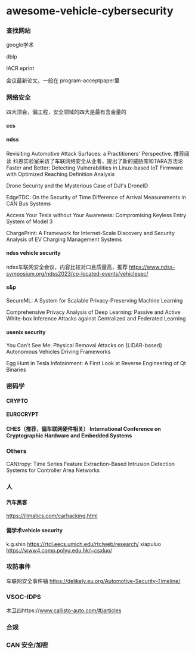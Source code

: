 # awesome-vehicle-cybersecurity
### 查找网站

google学术

dblp

IACR eprint

会议最新论文，一般在 program-acceptpaper里
### 网络安全
四大顶会，偏工程，安全领域的四大是最有含金量的
#### ccs
#### ndss
Revisiting Automotive Attack Surfaces: a Practitioners' Perspective.
推荐阅读 科恩实验室采访了车联网络安全从业者，提出了新的威胁库和TARA方法论
Faster and Better: Detecting Vulnerabilities in Linux-based IoT Firmware with Optimized Reaching Definition Analysis

Drone Security and the Mysterious Case of DJI's DroneID

EdgeTDC: On the Security of Time Difference of Arrival Measurements in CAN Bus Systems

Access Your Tesla without Your Awareness: Compromising Keyless Entry System of Model 3

ChargePrint: A Framework for Internet-Scale Discovery and Security Analysis of EV Charging Management Systems

#### ndss vehicle security
ndss车联网安全会议，内容比较对口且质量高，推荐
https://www.ndss-symposium.org/ndss2023/co-located-events/vehiclesec/
#### s&p
SecureML: A System for Scalable Privacy-Preserving Machine Learning

Comprehensive Privacy Analysis of Deep Learning: Passive and Active White-box Inference Attacks against Centralized and Federated Learning
#### usenix security
You Can't See Me: Physical Removal Attacks on {LiDAR-based} Autonomous Vehicles Driving Frameworks

Egg Hunt in Tesla Infotainment: A First Look at Reverse Engineering of Qt Binaries

### 密码学
#### CRYPTO

#### EUROCRYPT

#### CHES（推荐，偏车联网硬件相关） International Conference on Cryptographic Hardware and Embedded Systems

### Others
CANtropy: Time Series Feature Extraction-Based Intrusion Detection Systems for Controller Area Networks

### 人
#### 汽车黑客
https://illmatics.com/carhacking.html

#### 偏学术vehicle security 
k.g.shin
https://rtcl.eecs.umich.edu/rtclweb/research/
xiapuluo 
https://www4.comp.polyu.edu.hk/~csxluo/

### 攻防事件
车联网安全事件轴 https://delikely.eu.org/Automotive-Security-Timeline/

### VSOC-IDPS

木卫四https://www.callisto-auto.com/#/articles

### 合规

### CAN 安全/加密

